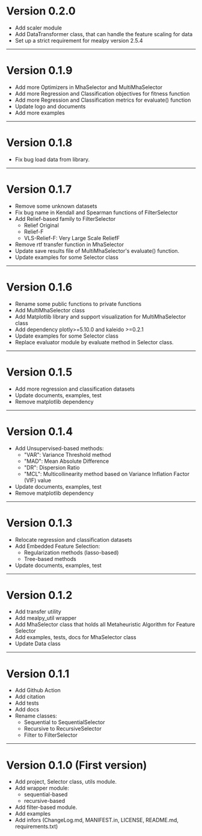 # Version 0.2.0

+ Add scaler module
+ Add DataTransformer class, that can handle the feature scaling for data
+ Set up a strict requirement for mealpy version 2.5.4

---------------------------------------------------------------------

# Version 0.1.9

+ Add more Optimizers in MhaSelector and MultiMhaSelector 
+ Add more Regression and Classification objectives for fitness function
+ Add more Regression and Classification metrics for evaluate() function 
+ Update logo and documents
+ Add more examples

---------------------------------------------------------------------

# Version 0.1.8

+ Fix bug load data from library.


---------------------------------------------------------------------

# Version 0.1.7

+ Remove some unknown datasets
+ Fix bug name in Kendall and Spearman functions of FilterSelector 
+ Add Relief-based family to FilterSelector 
  + Relief Original 
  + Relief-F 
  + VLS-Relief-F: Very Large Scale ReliefF 
+ Remove rtf transfer function in MhaSelector
+ Update save results file of MultiMhaSelector's evaluate() function.
+ Update examples for some Selector class

---------------------------------------------------------------------

# Version 0.1.6

+ Rename some public functions to private functions
+ Add MultiMhaSelector class
+ Add Matplotlib library and support visualization for MultiMhaSelector class
+ Add dependency plotly>=5.10.0 and kaleido >=0.2.1
+ Update examples for some Selector class
+ Replace evaluator module by evaluate method in Selector class.

---------------------------------------------------------------------

# Version 0.1.5

+ Add more regression and classification datasets
+ Update documents, examples, test
+ Remove matplotlib dependency

---------------------------------------------------------------------

# Version 0.1.4

+ Add Unsupervised-based methods:
  - "VAR": Variance Threshold method
  - "MAD": Mean Absolute Difference
  - "DR": Dispersion Ratio
  - "MCL": Multicollinearity method based on Variance Inflation Factor (VIF) value
+ Update documents, examples, test
+ Remove matplotlib dependency

---------------------------------------------------------------------


# Version 0.1.3

+ Relocate regression and classification datasets
+ Add Embedded Feature Selection:
  + Regularization methods (lasso-based)
  + Tree-based methods
+ Update documents, examples, test

---------------------------------------------------------------------


# Version 0.1.2

+ Add transfer utility
+ Add mealpy_util wrapper
+ Add MhaSelector class that holds all Metaheuristic Algorithm for Feature Selector
+ Add examples, tests, docs for MhaSelector class 
+ Update Data class 

---------------------------------------------------------------------

# Version 0.1.1

+ Add Github Action
+ Add citation
+ Add tests
+ Add docs
+ Rename classes:
  + Sequential to SequentialSelector
  + Recursive to RecursiveSelector
  + Filter to FilterSelector

---------------------------------------------------------------------

# Version 0.1.0 (First version)

+ Add project, Selector class, utils module.
+ Add wrapper module:
  + sequential-based
  + recursive-based
+ Add filter-based module.
+ Add examples
+ Add infors (ChangeLog.md, MANIFEST.in, LICENSE, README.md, requirements.txt)

